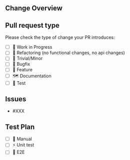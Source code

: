 ## Change Overview

<!-- Insert PR description-->

## Pull request type

Please check the type of change your PR introduces:
- [ ] :construction: Work in Progress
- [ ] :rainbow: Refactoring (no functional changes, no api changes)
- [ ] :hamster: Trivial/Minor
- [ ] :bug: Bugfix
- [ ] :sunflower: Feature
- [ ] :world_map: Documentation
- [ ] :robot: Test

## Issues

- #XXX

## Test Plan

<!-- Will run prior to merging.-->
<!-- Include example how to run.-->

- [ ] :muscle: Manual
- [ ] :zap: Unit test
- [ ] :green_heart: E2E
